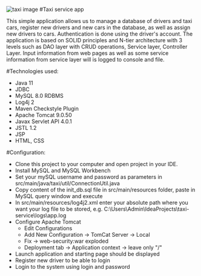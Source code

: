 ![taxi image](https://lh3.googleusercontent.com/proxy/C9Ug3_-5S1BM8XVniYMfEHzng7lCqppFbbrwAchAKjnB7yFga8ktb_GG0QI5LMALnVddmXnqV6ZU1kzF7Q)
#Taxi service app

This simple application allows us to manage a database of drivers and taxi cars, register new drivers and new cars in the database, as well as assign new drivers to cars.
Authentication is done using the driver's account. The application is based on SOLID principles and N-tier architecture with 3 levels such as DAO layer with CRUD operations, Service layer, Controller Layer.
Input information from web pages as well as some service information from service layer will is logged to console and file.

#Technologies used:

* Java 11
* JDBC
* MySQL 8.0 RDBMS
* Log4j 2
* Maven Checkstyle Plugin
* Apache Tomcat 9.0.50
* Javax Servlet API 4.0.1
* JSTL 1.2
* JSP
* HTML, CSS

#Configuration:

* Clone this project to your computer and open project in your IDE.
* Install MySQL and MySQL Workbench
* Set your mySQL username and password as parameters in src/main/java/taxi/util/ConnectionUtil.java
* Copy content of the init_db.sql file in src/main/resources folder, paste in MySQL query window and execute
* In src/main/resources/log4j2.xml enter your absolute path where you want your log file to be stored, e.g. C:\Users\Admin\IdeaProjects\taxi-service\logs\app.log
* Configure Apache Tomcat
    * Edit Configurations
    * Add New Configuration -> TomCat Server -> Local
    * Fix -> web-security:war exploded
    * Deployment tab -> Application context -> leave only "/"
* Launch application and starting page should be displayed
* Register new driver to be able to login
* Login to the system using login and password